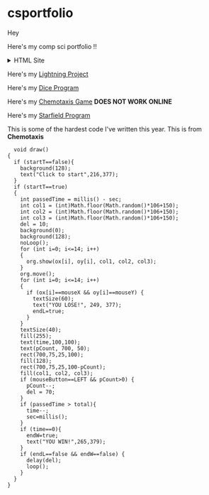 # csportfolio

Hey

Here's my comp sci portfolio !!

<details><summary>HTML Site</summary>
Here's a link to my HTML/CSS [site](https://gertonsonc.github.io/testWeb/dogPage/index)
</details>


Here's my [Lightning Project](https://gertonsonc.github.io/lightning2/)

Here's my [Dice Program](https://gertonsonc.github.io/dice/)

Here's my [Chemotaxis Game](https://gertonsonc.github.io/chemotaxis4/) **DOES NOT WORK ONLINE**

Here's my [Starfield Program](https://gertonsonc.github.io/starfield5/)

This is some of the hardest code I've written this year. This is from **Chemotaxis**

```
  void draw()   
{ 
  if (startT==false){
    background(128);
    text("Click to start",216,377);
  }
  if (startT==true)
  {
    int passedTime = millis() - sec;
    int col1 = (int)Math.floor(Math.random()*106+150);
    int col2 = (int)Math.floor(Math.random()*106+150);
    int col3 = (int)Math.floor(Math.random()*106+150);
    del = 10;
    background(0);
    background(128);
    noLoop();
    for (int i=0; i<=14; i++)
    {
      org.show(ox[i], oy[i], col1, col2, col3);
    }
    org.move();
    for (int i=0; i<=14; i++)
    {
      if (ox[i]==mouseX && oy[i]==mouseY) {
        textSize(60);
        text("YOU LOSE!", 249, 377);
        endL=true;
      }
    }
    textSize(40);
    fill(255);
    text(time,100,100);
    text(pCount, 700, 50);
    rect(700,75,25,100);
    fill(128);
    rect(700,75,25,100-pCount);
    fill(col1, col2, col3);
    if (mouseButton==LEFT && pCount>0) {
      pCount--;
      del = 70;
    }
    if (passedTime > total){
      time--;
      sec=millis();
    }
    if (time==0){
      endW=true;
      text("YOU WIN!",265,379);
    }
    if (endL==false && endW==false) {
      delay(del);
      loop();
    }
  }
}
```
